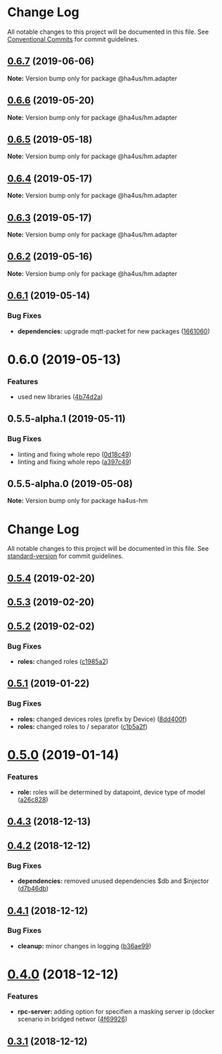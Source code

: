 # Change Log

All notable changes to this project will be documented in this file.
See [Conventional Commits](https://conventionalcommits.org) for commit guidelines.

## [0.6.7](https://github.com/ha4us/ha4us/compare/@ha4us/hm.adapter@0.6.6...@ha4us/hm.adapter@0.6.7) (2019-06-06)

**Note:** Version bump only for package @ha4us/hm.adapter





## [0.6.6](https://github.com/ha4us/ha4us/compare/@ha4us/hm.adapter@0.6.5...@ha4us/hm.adapter@0.6.6) (2019-05-20)

**Note:** Version bump only for package @ha4us/hm.adapter





## [0.6.5](https://github.com/ha4us/ha4us/compare/@ha4us/hm.adapter@0.6.4...@ha4us/hm.adapter@0.6.5) (2019-05-18)

**Note:** Version bump only for package @ha4us/hm.adapter





## [0.6.4](https://github.com/ha4us/ha4us/compare/@ha4us/hm.adapter@0.6.3...@ha4us/hm.adapter@0.6.4) (2019-05-17)

**Note:** Version bump only for package @ha4us/hm.adapter





## [0.6.3](https://github.com/ha4us/ha4us/compare/@ha4us/hm.adapter@0.6.2...@ha4us/hm.adapter@0.6.3) (2019-05-17)

**Note:** Version bump only for package @ha4us/hm.adapter





## [0.6.2](https://github.com/ha4us/ha4us/compare/@ha4us/hm.adapter@0.6.1...@ha4us/hm.adapter@0.6.2) (2019-05-16)

**Note:** Version bump only for package @ha4us/hm.adapter





## [0.6.1](https://github.com/ha4us/ha4us/compare/@ha4us/hm.adapter@0.6.0...@ha4us/hm.adapter@0.6.1) (2019-05-14)


### Bug Fixes

* **dependencies:** upgrade mqtt-packet for new packages ([1661060](https://github.com/ha4us/ha4us/commit/1661060))





# 0.6.0 (2019-05-13)


### Features

* used new libraries ([4b74d2a](https://github.com/ha4us/ha4us/commit/4b74d2a))





## 0.5.5-alpha.1 (2019-05-11)


### Bug Fixes

* linting and fixing whole repo ([0d18c49](https://github.com/ha4us/ha4us/commit/0d18c49))
* linting and fixing whole repo ([a397c49](https://github.com/ha4us/ha4us/commit/a397c49))





## 0.5.5-alpha.0 (2019-05-08)

**Note:** Version bump only for package ha4us-hm





# Change Log

All notable changes to this project will be documented in this file. See [standard-version](https://github.com/conventional-changelog/standard-version) for commit guidelines.

<a name="0.5.4"></a>
## [0.5.4](https://github.com/ha4us/ha4us-hm/compare/v0.5.3...v0.5.4) (2019-02-20)



<a name="0.5.3"></a>
## [0.5.3](https://github.com/ha4us/ha4us-hm/compare/v0.5.2...v0.5.3) (2019-02-20)



<a name="0.5.2"></a>
## [0.5.2](https://github.com/ha4us/ha4us-hm/compare/v0.5.1...v0.5.2) (2019-02-02)


### Bug Fixes

* **roles:** changed roles ([c1985a2](https://github.com/ha4us/ha4us-hm/commit/c1985a2))



<a name="0.5.1"></a>
## [0.5.1](https://github.com/ha4us/ha4us-hm/compare/v0.5.0...v0.5.1) (2019-01-22)


### Bug Fixes

* **roles:** changed devices roles (prefix by Device) ([8dd400f](https://github.com/ha4us/ha4us-hm/commit/8dd400f))
* **roles:** changed roles to / separator ([c1b5a2f](https://github.com/ha4us/ha4us-hm/commit/c1b5a2f))



<a name="0.5.0"></a>
# [0.5.0](https://github.com/ha4us/ha4us-hm/compare/v0.4.3...v0.5.0) (2019-01-14)


### Features

* **role:** roles will be determined by datapoint, device type of model ([a26c828](https://github.com/ha4us/ha4us-hm/commit/a26c828))



<a name="0.4.3"></a>
## [0.4.3](https://github.com/ha4us/ha4us-hm/compare/v0.4.2...v0.4.3) (2018-12-13)



<a name="0.4.2"></a>
## [0.4.2](https://github.com/ha4us/ha4us-hm/compare/v0.4.1...v0.4.2) (2018-12-12)


### Bug Fixes

* **dependencies:** removed unused dependencies $db and $injector ([d7b46db](https://github.com/ha4us/ha4us-hm/commit/d7b46db))



<a name="0.4.1"></a>
## [0.4.1](https://github.com/ha4us/ha4us-hm/compare/v0.4.0...v0.4.1) (2018-12-12)


### Bug Fixes

* **cleanup:** minor changes in logging ([b36ae99](https://github.com/ha4us/ha4us-hm/commit/b36ae99))



<a name="0.4.0"></a>
# [0.4.0](https://github.com/ha4us/ha4us-hm/compare/v0.3.1...v0.4.0) (2018-12-12)


### Features

* **rpc-server:** adding option for specifien a masking server ip (docker scenario in bridged networ ([4f69926](https://github.com/ha4us/ha4us-hm/commit/4f69926))



<a name="0.3.1"></a>
## [0.3.1](https://github.com/ha4us/ha4us-hm/compare/v0.3.0...v0.3.1) (2018-12-12)
